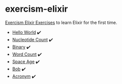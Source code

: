 # exercism-elixir

[Exercism Elixir Exercises](http://exercism.io/languages/elixir/exercises) to learn Elixir for the first time.

* [Hello World](hello-world/README.md) :heavy_check_mark:
* [Nucleotide Count](nucleotide-count/README.md) :heavy_check_mark:
* [Binary](binary/README.md) :heavy_check_mark:
* [Word Count](word-count/README.md) :heavy_check_mark:
* [Space Age](space-age/README.md) :heavy_check_mark:
* [Bob](bob/README.md) :heavy_check_mark:
* [Acronym](acronym/README.md) :heavy_check_mark:
